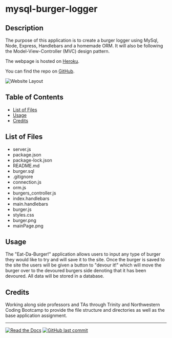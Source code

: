 # mysql-burger-logger

## Description 

The purpose of this application is to create a burger logger using MySql, Node, Express, Handlebars and a homemade ORM. It will also be following the Model-View-Controller (MVC) design pattern.

The webpage is hosted on [Heroku](https://).

You can find the repo on [GitHub](https://github.com/Rconat/mysql-burger-logger).

![Website Layout](public/assets/mainPage.png)

## Table of Contents

* [List of Files](#List-of-Files)
* [Usage](#usage)
* [Credits](#credits)

## List of Files

<ul>
    <li>server.js</li>
    <li>package.json</li>
    <li>package-lock.json</li>
    <li>README.md</li>
    <li>burger.sql</li>
    <li>.gitignore</li>
    <li>connection.js</li>
    <li>orm.js</li>
    <li>burgers_controller.js</li>
    <li>index.handlebars</li>
    <li>main.handlebars</li>
    <li>burger.js</li>
    <li>styles.css</li>
    <li>burger.png</li>
    <li>mainPage.png</li>
</ul>

## Usage 

The "Eat-Da-Burger!" application allows users to input any type of burger they would like to try and will save it to the site. Once the burger is saved to the site the users will be given a button to "devour it!" which will move the burger over to the devoured burgers side denoting that it has been devoured. All data will be stored in a database. 

## Credits

Working along side professors and TAs through Trinity and Northwestern Coding Bootcamp to provide the file structure and directories as well as the base application assignment.

---

[![Read the Docs](https://readthedocs.org/projects/yt2mp3/badge/?version=latest)](https://yt2mp3.readthedocs.io/en/latest/?badge=latest)
[![GitHub last commit](https://img.shields.io/github/last-commit/google/skia.svg?style=flat)]()